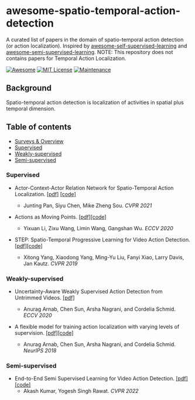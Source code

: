 # awesome-spatio-temporal-action-detection
A curated list of papers in the domain of spatio-temporal action detection (or action localization). Inspired by [awesome-self-supervised-learning](https://github.com/jason718/awesome-self-supervised-learning) and [awesome-semi-supervised-learning](https://github.com/yassouali/awesome-semi-supervised-learning#image-classification). NOTE: This repository does not contains papers for Temporal Action Localization.

[![Awesome](https://awesome.re/badge.svg)](https://awesome.re)
[![MIT License](https://img.shields.io/badge/license-MIT-green.svg)](https://opensource.org/licenses/MIT) [![Maintenance](https://img.shields.io/badge/Maintained%3F-yes-green.svg)](https://github.com/yassouali/awesome-semi-supervised-learning/graphs/commit-activity)

## Background
Spatio-temporal action detection is localization of activities in spatial plus temporal dimension. 

## Table of contents

  - [Surveys & Overview](#surveys--overview)
  - [Supervised](#supervised)
  - [Weakly-supervised](#weakly-supervised)
  - [Semi-supervised](#semi-supervised)


### Supervised

- Actor-Context-Actor Relation Network for Spatio-Temporal Action Localization.
[[pdf]](https://openaccess.thecvf.com/content/CVPR2021/papers/Pan_Actor-Context-Actor_Relation_Network_for_Spatio-Temporal_Action_Localization_CVPR_2021_paper.pdf)
[[code]](https://github.com/Siyu-C/ACAR-Net)

  - Junting Pan, Siyu Chen, Mike Zheng Sou. *CVPR 2021*
  
- Actions as Moving Points. [[pdf]](https://arxiv.org/pdf/2001.04608.pdf)[[code]](https://github.com/MCG-NJU/MOC-Detector)
  - Yixuan Li, Zixu Wang, Limin Wang, Gangshan Wu. *ECCV 2020*

- STEP: Spatio-Temporal Progressive Learning for Video Action Detection. [[pdf]](https://arxiv.org/pdf/1904.09288)[[code]](https://github.com/NVlabs/STEP)
  - Xitong Yang, Xiaodong Yang, Ming-Yu Liu, Fanyi Xiao, Larry Davis, Jan Kautz. *CVPR 2019*

### Weakly-supervised

- Uncertainty-Aware Weakly Supervised Action Detection from Untrimmed Videos. [[pdf]](https://www.ecva.net/papers/eccv_2020/papers_ECCV/papers/123550749.pdf)
  - Anurag Arnab, Chen Sun, Arsha Nagrani, and Cordelia Schmid. *ECCV 2020*

- A flexible model for training action localization with varying levels of supervision. [[pdf]](https://proceedings.neurips.cc/paper/2018/file/53fde96fcc4b4ce72d7739202324cd49-Paper.pdf)[[code]](https://github.com/jalayrac/weakactionloc)
  - Anurag Arnab, Chen Sun, Arsha Nagrani, and Cordelia Schmid. *NeurIPS 2018*
### Semi-supervised

- End-to-End Semi Supervised Learning for Video Action Detection. [[pdf]](https://arxiv.org/pdf/2203.04251.pdf)[[code]](https://github.com/AKASH2907/End-to-End-Semi-Supervised-Learning-for-Video-Action-Detection)
  - Akash Kumar, Yogesh Singh Rawat. *CVPR 2022*
